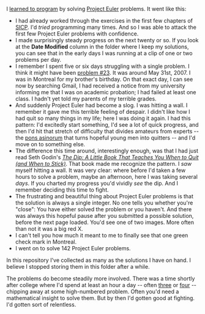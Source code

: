 I [learned to program](http://www.theatlantic.com/technology/archive/2011/06/how-i-failed-failed-and-finally-succeeded-at-learning-how-to-code/239855/) by solving [Project Euler](http://projecteuler.net/) problems. It went like this:

- I had already worked through the exercises in the first few chapters of [SICP](http://mitpress.mit.edu/sicp/). I'd _tried_ programming many times. And so I was able to attack the first few Project Euler problems with confidence.
- I made surprisingly steady progress on the next twenty or so. If you look at the **Date Modified** column in the folder where I keep my solutions, you can see that in the early days I was running at a clip of one or two problems per day.
- I remember I spent five or six days struggling with a single problem. I think it might have been [problem #23](http://projecteuler.net/problem=23). It was around May 31st, 2007. I was in Montreal for my brother's birthday. On that exact day, I can see now by searching Gmail, I had received a notice from my university informing me that I was on academic probation; I had failed at least one class. I hadn't yet told my parents of my terrible grades.
- And suddenly Project Euler had become a slog. I was hitting a wall. I remember it gave me this terrible feeling of despair. I didn't like how I had quit so many things in my life; here I was doing it again. I had this pattern: I'd excitedly start something, I'd see a lot of quick progress, and then I'd hit that stretch of difficulty that divides amateurs from experts -- the [pons asinorum](http://en.wikipedia.org/wiki/Pons_asinorum) that turns hopeful young men into quitters -- and I'd move on to something else.
- The difference this time around, interestingly enough, was that I had just read Seth Godin's [*The Dip: A Little Book That Teaches You When to Quit (and When to Stick)*](http://www.amazon.com/The-Dip-Little-Teaches-Stick/dp/1591841666). That book made me recognize the pattern. I _saw_ myself hitting a wall. It was very clear: where before I'd taken a few hours to solve a problem, maybe an afternoon, here I was taking several _days_. If you charted my progress you'd vividly _see_ the dip. And I remember deciding this time to fight.
- The frustrating and beautiful thing about Project Euler problems is that the solution is always a single integer. No one tells you whether you're "close": You have either solved the problem or you haven't. And there was always this hopeful pause after you submitted a possible solution, before the next page loaded. You'd see one of two images. More often than not it was a big red X.
- I can't tell you how much it meant to me to finally see that one green check mark in Montreal.
- I went on to solve 142 Project Euler problems.

In this repository I've collected as many as the solutions I have on hand. I believe I stopped storing them in this folder after a while.

The problems do become steadily more involved. There was a time shortly after college where I'd spend at least an hour a day -- often [three](http://jsomers.net/blog/project-euler-problem-191-or-how-i-learned-to-stop-counting-and-love-induction) or [four](http://jsomers.net/blog/pe-oeis) -- chipping away at some high-numbered problem. Often you'd need a mathematical insight to solve them. But by then I'd gotten good at fighting. I'd gotten sort of relentless.
